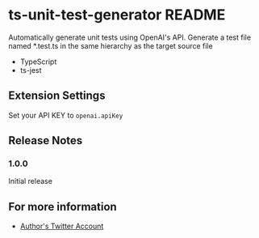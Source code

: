 # ts-unit-test-generator README

Automatically generate unit tests using OpenAI's API.
Generate a test file named *.test.ts in the same hierarchy as the target source file

- TypeScript
- ts-jest

## Extension Settings

Set your API KEY to `openai.apiKey`

## Release Notes

### 1.0.0

Initial release

## For more information

* [Author's Twitter Account](https://twitter.com/to_m0ya)

